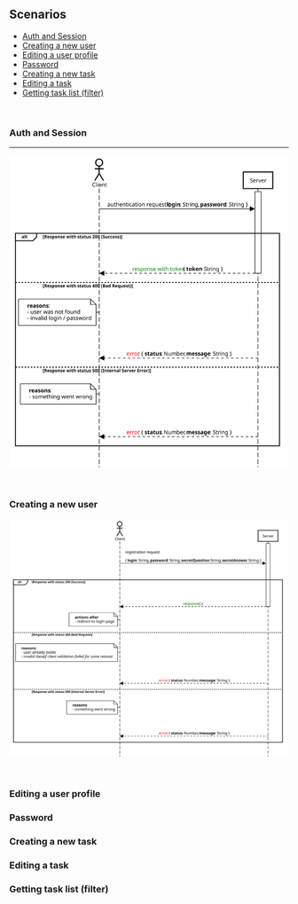 ## Scenarios

* [Auth and Session](#auth-and-session)
* [Сreating a new user](#сreating-a-new-user)
* [Editing a user profile](#editing-a-user-profile)
* [Password](#password)
* [Сreating a new task](#creating-a-new-task)
* [Editing a task](#editing-a-task)
* [Getting task list (filter)](#getting-task-list-(filter))

<br/>

### Auth and Session
---
![](1.svg)

<br/>

### Сreating a new user

![](2.svg)

<br/>

### Editing a user profile

### Password

### Сreating a new task

### Editing a task

### Getting task list (filter)
